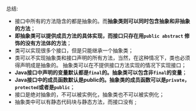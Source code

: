 总结:

- 接口中所有的方法隐含的都是抽象的。而**抽象类则可以同时包含抽象和非抽象的方法**；
- **即抽象类可以提供成员方法的具体实现，而接口只存在用`public abstract` 修饰的没有方法体的方法**； 
- 类可以实现很多个接口，但是只能继承一个抽象类；
- 类可以不实现抽象类和接口声明的所有方法，当然，在这种情况下，类也必须得声明成是抽象的。 抽象类可以在不提供接口方法实现的情况下实现接口；
- **Java接口中声明的变量默认都是`final`的。抽象类可以包含非`final`的变量**；
- **Java接口中的成员函数默认是public的。抽象类的成员函数可以是`private`，`protected`或者是`public`**；
- 接口是绝对抽象的，不可以被实例化，抽象类也不可以被实例化；
- 抽象类中可以有静态代码块与静态方法，而接口没有 ;